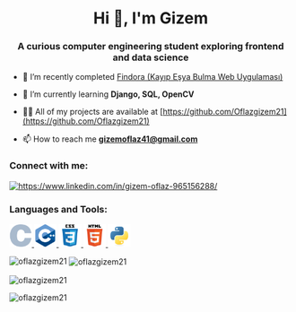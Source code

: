 <h1 align="center">Hi 👋, I'm Gizem</h1>
<h3 align="center">A curious computer engineering student exploring frontend and data science</h3>



- 🔭 I’m recently completed [Findora (Kayıp Eşya Bulma Web Uygulaması)](https://github.com/Oflazgizem21/Findora)

- 🌱 I’m currently learning **Django, SQL, OpenCV**

- 👨‍💻 All of my projects are available at [https://github.com/Oflazgizem21](https://github.com/Oflazgizem21)

- 📫 How to reach me **gizemoflaz41@gmail.com**

<h3 align="left">Connect with me:</h3>
<p align="left">
<a href="https://linkedin.com/in/https://www.linkedin.com/in/gizem-oflaz-965156288/" target="blank"><img align="center" src="https://raw.githubusercontent.com/rahuldkjain/github-profile-readme-generator/master/src/images/icons/Social/linked-in-alt.svg" alt="https://www.linkedin.com/in/gizem-oflaz-965156288/" height="30" width="40" /></a>
</p>

<h3 align="left">Languages and Tools:</h3>
<p align="left"> <a href="https://www.cprogramming.com/" target="_blank" rel="noreferrer"> <img src="https://raw.githubusercontent.com/devicons/devicon/master/icons/c/c-original.svg" alt="c" width="40" height="40"/> </a> <a href="https://www.w3schools.com/cpp/" target="_blank" rel="noreferrer"> <img src="https://raw.githubusercontent.com/devicons/devicon/master/icons/cplusplus/cplusplus-original.svg" alt="cplusplus" width="40" height="40"/> </a> <a href="https://www.w3schools.com/css/" target="_blank" rel="noreferrer"> <img src="https://raw.githubusercontent.com/devicons/devicon/master/icons/css3/css3-original-wordmark.svg" alt="css3" width="40" height="40"/> </a> <a href="https://www.w3.org/html/" target="_blank" rel="noreferrer"> <img src="https://raw.githubusercontent.com/devicons/devicon/master/icons/html5/html5-original-wordmark.svg" alt="html5" width="40" height="40"/> </a> <a href="https://www.python.org" target="_blank" rel="noreferrer"> <img src="https://raw.githubusercontent.com/devicons/devicon/master/icons/python/python-original.svg" alt="python" width="40" height="40"/> </a> </p>

<p><img align="left" src="https://github-readme-stats.vercel.app/api/top-langs?username=oflazgizem21&show_icons=true&locale=en&layout=compact" alt="oflazgizem21" /></p>

<p>&nbsp;<img align="center" src="https://github-readme-stats.vercel.app/api?username=oflazgizem21&show_icons=true&locale=en" alt="oflazgizem21" /></p>

<p><img align="center" src="https://github-readme-streak-stats.herokuapp.com/?user=oflazgizem21&" alt="oflazgizem21" /></p>

<p align="left"> <img src="https://komarev.com/ghpvc/?username=oflazgizem21&label=Profile%20views&color=0e75b6&style=flat" alt="oflazgizem21" /> </p>
